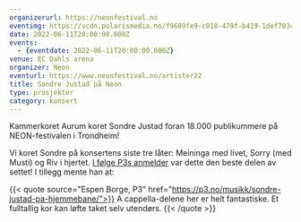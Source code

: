 ```yaml
---
organizerurl: https://neonfestival.no
eventimg: https://vcdn.polarismedia.no/f9689fe9-c018-479f-b419-1def703cf07b?fit=crop&h=600&q=80&tight=false&w=1000
date: 2022-06-11T20:00:00.000Z
events:
  - {eventdate: 2022-06-11T20:00:00.000Z}
venue: EC Dahls arena
organizer: Neon
eventurl: https://www.neonfestival.no/artister22
title: Sondre Justad på Neon
type: prosjekter
category: konsert
---
```


Kammerkoret Aurum koret Sondre Justad foran 18.000 publikummere på NEON-festivalen i Trondheim!

Vi koret Sondre på konsertens siste tre låter: Meininga med livet, Sorry (med Musti) og Riv i hjertet.
[I følge P3s anmelder](https://p3.no/musikk/sondre-justad-pa-hjemmebane/) var dette den beste delen av settet! I tillegg mente han at:

{{< quote source="Espen Borge, P3" href="https://p3.no/musikk/sondre-justad-pa-hjemmebane/">}}
A cappella-delene her er helt fantastiske.
Et fulltallig kor kan løfte taket selv utendørs.
{{< /quote >}}
